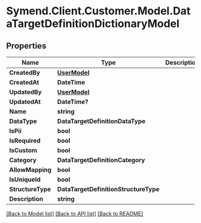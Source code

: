 # Symend.Client.Customer.Model.DataTargetDefinitionDictionaryModel

## Properties

Name | Type | Description | Notes
------------ | ------------- | ------------- | -------------
**CreatedBy** | [**UserModel**](UserModel.md) |  | [optional] 
**CreatedAt** | **DateTime** |  | [optional] 
**UpdatedBy** | [**UserModel**](UserModel.md) |  | [optional] 
**UpdatedAt** | **DateTime?** |  | [optional] 
**Name** | **string** |  | [optional] 
**DataType** | **DataTargetDefinitionDataType** |  | [optional] 
**IsPii** | **bool** |  | [optional] 
**IsRequired** | **bool** |  | [optional] 
**IsCustom** | **bool** |  | [optional] 
**Category** | **DataTargetDefinitionCategory** |  | [optional] 
**AllowMapping** | **bool** |  | [optional] 
**IsUniqueId** | **bool** |  | [optional] 
**StructureType** | **DataTargetDefinitionStructureType** |  | [optional] 
**Description** | **string** |  | [optional] 

[[Back to Model list]](../README.md#documentation-for-models) [[Back to API list]](../README.md#documentation-for-api-endpoints) [[Back to README]](../README.md)

